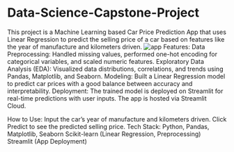 # Data-Science-Capstone-Project
This project is a Machine Learning based Car Price Prediction App that uses Linear Regression to predict the selling price of a car based on features like the year of manufacture and kilometers driven.
![app](https://github.com/user-attachments/assets/048d0d0c-6364-44c6-8caf-572c4ffaba68)
Features:
Data Preprocessing: Handled missing values, performed one-hot encoding for categorical variables, and scaled numeric features.
Exploratory Data Analysis (EDA): Visualized data distributions, correlations, and trends using Pandas, Matplotlib, and Seaborn.
Modeling: Built a Linear Regression model to predict car prices with a good balance between accuracy and interpretability.
Deployment: The trained model is deployed on Streamlit for real-time predictions with user inputs. The app is hosted via Streamlit Cloud.

How to Use:
Input the car’s year of manufacture and kilometers driven.
Click Predict to see the predicted selling price.
Tech Stack:
Python, Pandas, Matplotlib, Seaborn
Scikit-learn (Linear Regression, Preprocessing)
Streamlit (App Deployment)

